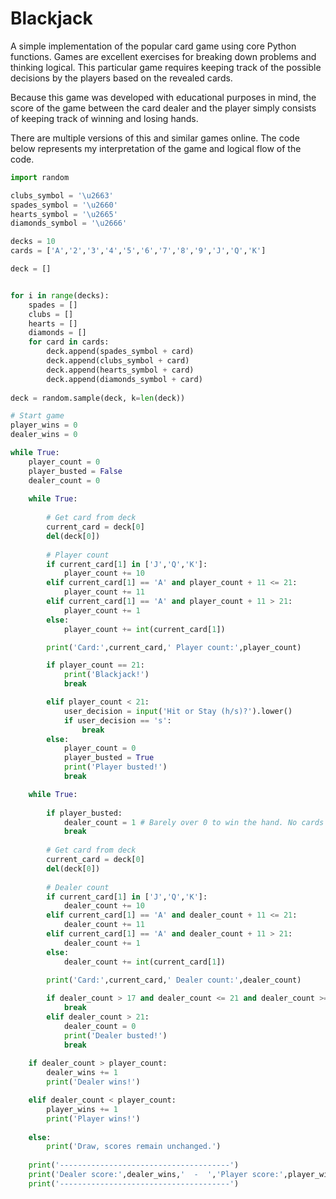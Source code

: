 # Blackjack

A simple implementation of the popular card game using core Python functions. Games are excellent exercises for breaking down problems and thinking logical. This particular game requires keeping track of the possible decisions by the players based on the revealed cards.

Because this game was developed with educational purposes in mind, the score of the game between the card dealer and the player simply consists of keeping track of winning and losing hands.

There are multiple versions of this and similar games online. The code below represents my interpretation of the game and logical flow of the code. 




```python
import random

clubs_symbol = '\u2663'
spades_symbol = '\u2660'
hearts_symbol = '\u2665'
diamonds_symbol = '\u2666'

decks = 10
cards = ['A','2','3','4','5','6','7','8','9','J','Q','K']

deck = []


for i in range(decks):
    spades = []
    clubs = []
    hearts = []
    diamonds = []
    for card in cards:
        deck.append(spades_symbol + card)
        deck.append(clubs_symbol + card)
        deck.append(hearts_symbol + card)
        deck.append(diamonds_symbol + card)
    
deck = random.sample(deck, k=len(deck))

```


```python
# Start game
player_wins = 0
dealer_wins = 0

while True:
    player_count = 0
    player_busted = False
    dealer_count = 0
    
    while True:
        
        # Get card from deck
        current_card = deck[0]
        del(deck[0])
        
        # Player count
        if current_card[1] in ['J','Q','K']:
            player_count += 10
        elif current_card[1] == 'A' and player_count + 11 <= 21:
            player_count += 11
        elif current_card[1] == 'A' and player_count + 11 > 21:
            player_count += 1
        else:
            player_count += int(current_card[1])

        print('Card:',current_card,' Player count:',player_count)

        if player_count == 21:
            print('Blackjack!')
            break

        elif player_count < 21:
            user_decision = input('Hit or Stay (h/s)?').lower()
            if user_decision == 's':
                break
        else:
            player_count = 0
            player_busted = True
            print('Player busted!')
            break

    while True:
       
        if player_busted:
            dealer_count = 1 # Barely over 0 to win the hand. No cards involved.
            break
            
        # Get card from deck
        current_card = deck[0]
        del(deck[0])
        
        # Dealer count
        if current_card[1] in ['J','Q','K']:
            dealer_count += 10
        elif current_card[1] == 'A' and dealer_count + 11 <= 21:
            dealer_count += 11
        elif current_card[1] == 'A' and dealer_count + 11 > 21:
            dealer_count += 1
        else:
            dealer_count += int(current_card[1])

        print('Card:',current_card,' Dealer count:',dealer_count)
        
        if dealer_count > 17 and dealer_count <= 21 and dealer_count >= player_count:
            break
        elif dealer_count > 21:
            dealer_count = 0
            print('Dealer busted!')
            break
        
    if dealer_count > player_count:
        dealer_wins += 1
        print('Dealer wins!')

    elif dealer_count < player_count:
        player_wins += 1
        print('Player wins!')
    
    else:
        print('Draw, scores remain unchanged.')
    
    print('--------------------------------------')
    print('Dealer score:',dealer_wins,'  -  ','Player score:',player_wins)
    print('--------------------------------------')
```

